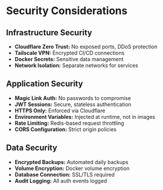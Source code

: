 # Security Considerations

## Infrastructure Security
- **Cloudflare Zero Trust:** No exposed ports, DDoS protection
- **Tailscale VPN:** Encrypted CI/CD connections
- **Docker Secrets:** Sensitive data management
- **Network Isolation:** Separate networks for services

## Application Security
- **Magic Link Auth:** No passwords to compromise
- **JWT Sessions:** Secure, stateless authentication
- **HTTPS Only:** Enforced via Cloudflare
- **Environment Variables:** Injected at runtime, not in images
- **Rate Limiting:** Redis-based request throttling
- **CORS Configuration:** Strict origin policies

## Data Security
- **Encrypted Backups:** Automated daily backups
- **Volume Encryption:** Docker volume encryption
- **Database Connection:** SSL/TLS required
- **Audit Logging:** All auth events logged
